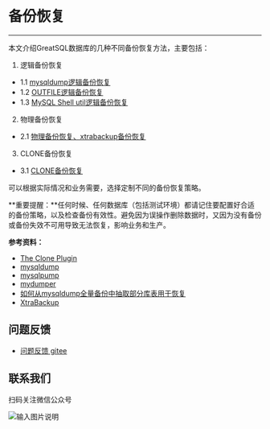 # 备份恢复
---

本文介绍GreatSQL数据库的几种不同备份恢复方法，主要包括：

1. 逻辑备份恢复
 - 1.1 [mysqldump逻辑备份恢复](./4-1-mysqldump.md)
 - 1.2 [OUTFILE逻辑备份恢复](./4-2-outfile)
 - 1.3 [MySQL Shell util逻辑备份恢复](./4-3-shell-util.md)
2. 物理备份恢复
 - 2.1 [物理备份恢复、xtrabackup备份恢复](./4-4-physical-backup.md)
3. CLONE备份恢复

- 3.1 [CLONE备份恢复](./4-5-clone.md)

可以根据实际情况和业务需要，选择定制不同的备份恢复策略。

**重要提醒：**任何时候、任何数据库（包括测试环境）都请记住要配置好合适的备份策略，以及检查备份有效性。避免因为误操作删除数据时，又因为没有备份或备份失效不可用导致无法恢复，影响业务和生产。

**参考资料：**

- [The Clone Plugin](https://dev.mysql.com/doc/refman/8.0/en/clone-plugin.html)
- [mysqldump](https://dev.mysql.com/doc/refman/8.0/en/mysqldump.html)
- [mysqlpump](https://dev.mysql.com/doc/refman/8.0/en/mysqlpump.html)
- [mydumper](https://github.com/mydumper/mydumper)
- [如何从mysqldump全量备份中抽取部分库表用于恢复](https://imysql.com/2010/06/01/mysql-faq-how-to-extract-data-from-dumpfile.html)
- [XtraBackup](https://docs.percona.com/percona-xtrabackup/latest/manual.html)


**问题反馈**
---
- [问题反馈 gitee](https://gitee.com/GreatSQL/GreatSQL-Manual/issues)


**联系我们**
---

扫码关注微信公众号

![输入图片说明](https://images.gitee.com/uploads/images/2021/0802/141935_2ea2c196_8779455.jpeg "greatsql社区-wx-qrcode-0.5m.jpg")
